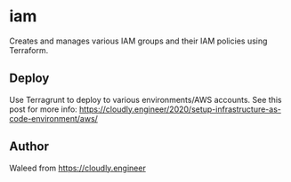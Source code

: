 # iam

Creates and manages various IAM groups and their IAM policies using Terraform. 

## Deploy
Use Terragrunt to deploy to various environments/AWS accounts. See this post for more info: https://cloudly.engineer/2020/setup-infrastructure-as-code-environment/aws/

## Author
Waleed from https://cloudly.engineer